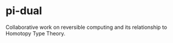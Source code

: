 pi-dual
=======

Collaborative work on reversible computing and its relationship to
Homotopy Type Theory.
